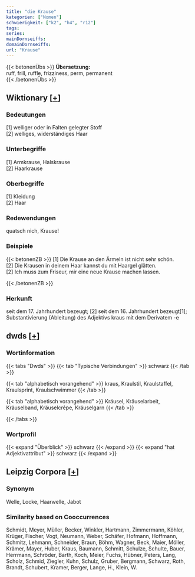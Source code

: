 ```yaml
---
title: "die Krause"
kategorien: ["Nomen"]
schwierigkeit: ["k2", "h4", "r12"]
tags:
series:
mainDornseiffs:
domainDornseiffs:
url: "Krause"
---
```


{{< betonenÜbs >}}
**Übersetzung:**  
ruff, frill, ruffle, frizziness, perm, permanent  
{{< /betonenÜbs >}}

## Wiktionary [[+](https://de.wiktionary.org/wiki/Krause)]

### Bedeutungen
[1] welliger oder in Falten gelegter Stoff  
[2] welliges, widerständiges Haar  

### Unterbegriffe
[1] Armkrause, Halskrause  
[2] Haarkrause  

### Oberbegriffe
[1] Kleidung  
[2] Haar  

### Redewendungen
quatsch nich, Krause!  

### Beispiele
{{< betonenZB >}}
[1] Die Krause an den Ärmeln ist nicht sehr schön.  
[2] Die Krausen in deinem Haar kannst du mit Haargel glätten.  
[2] Ich muss zum Friseur, mir eine neue Krause machen lassen.  

{{< /betonenZB >}}
### Herkunft
seit dem 17. Jahrhundert bezeugt; [2] seit dem 16. Jahrhundert bezeugt[1]; Substantivierung (Ableitung) des Adjektivs kraus mit dem Derivatem -e  



## dwds [[+](https://www.dwds.de/wb/Krause)]

### Wortinformation
{{< tabs "Dwds" >}}
{{< tab "Typische Verbindungen" >}}
schwarz
{{< /tab >}}

{{< tab "alphabetisch vorangehend" >}}
kraus, Kraulstil, Kraulstaffel, Kraulsprint, Kraulschwimmer
{{< /tab >}}

{{< tab "alphabetisch vorangehend" >}}
Kräusel, Kräuselarbeit, Kräuselband, Kräuselcrêpe, Kräuselgarn
{{< /tab >}}

{{< /tabs >}}

### Wortprofil
{{< expand "Überblick" >}} schwarz {{< /expand >}}
{{< expand "hat Adjektivattribut" >}} schwarz {{< /expand >}}

## Leipzig Corpora [[+](https://corpora.uni-leipzig.de/en/res?word=Krause&corpusId=deu_newscrawl-public_2018)]


### Synonym
Welle, Locke, Haarwelle, Jabot


### Similarity based on Cooccurrences
Schmidt, Meyer, Müller, Becker, Winkler, Hartmann, Zimmermann, Köhler, Krüger, Fischer, Vogt, Neumann, Weber, Schäfer, Hofmann, Hoffmann, Schmitz, Lehmann, Schneider, Braun, Böhm, Wagner, Beck, Maier, Möller, Krämer, Mayer, Huber, Kraus, Baumann, Schmitt, Schulze, Schulte, Bauer, Herrmann, Schröder, Barth, Koch, Meier, Fuchs, Hübner, Peters, Lang, Scholz, Schmid, Ziegler, Kuhn, Schulz, Gruber, Bergmann, Schwarz, Roth, Brandt, Schubert, Kramer, Berger, Lange, H., Klein, W.

